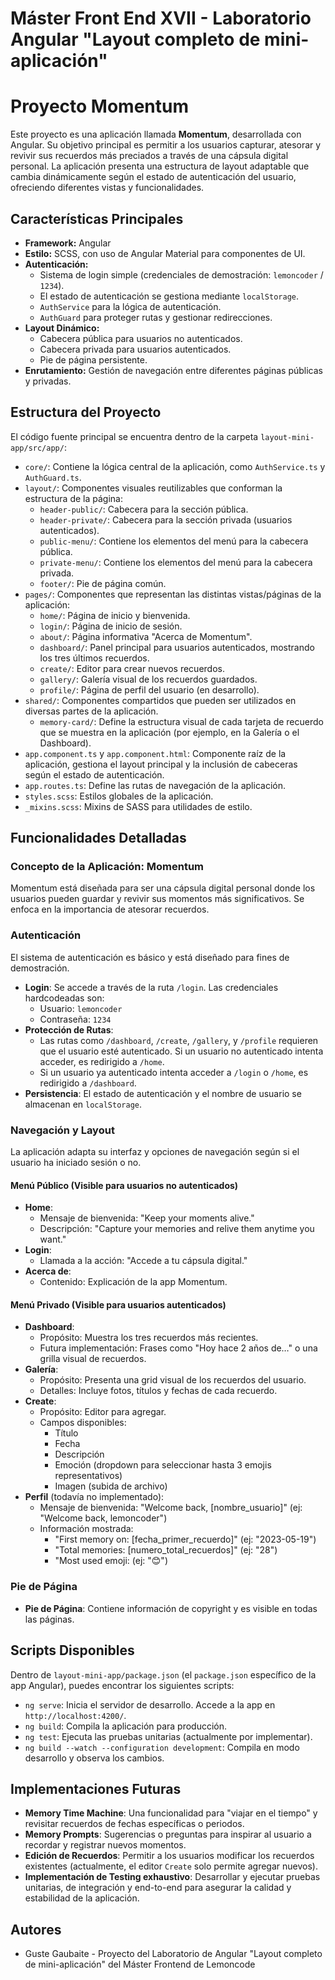 # Máster Front End XVII - Laboratorio Angular "Layout completo de mini-aplicación"

# Proyecto Momentum

Este proyecto es una aplicación llamada **Momentum**, desarrollada con Angular. Su objetivo principal es permitir a los usuarios capturar, atesorar y revivir sus recuerdos más preciados a través de una cápsula digital personal. La aplicación presenta una estructura de layout adaptable que cambia dinámicamente según el estado de autenticación del usuario, ofreciendo diferentes vistas y funcionalidades.

## Características Principales

- **Framework:** Angular
- **Estilo:** SCSS, con uso de Angular Material para componentes de UI.
- **Autenticación:**
  - Sistema de login simple (credenciales de demostración: `lemoncoder` / `1234`).
  - El estado de autenticación se gestiona mediante `localStorage`.
  - `AuthService` para la lógica de autenticación.
  - `AuthGuard` para proteger rutas y gestionar redirecciones.
- **Layout Dinámico:**
  - Cabecera pública para usuarios no autenticados.
  - Cabecera privada para usuarios autenticados.
  - Pie de página persistente.
- **Enrutamiento:** Gestión de navegación entre diferentes páginas públicas y privadas.

## Estructura del Proyecto

El código fuente principal se encuentra dentro de la carpeta `layout-mini-app/src/app/`:

- `core/`: Contiene la lógica central de la aplicación, como `AuthService.ts` y `AuthGuard.ts`.
- `layout/`: Componentes visuales reutilizables que conforman la estructura de la página:
  - `header-public/`: Cabecera para la sección pública.
  - `header-private/`: Cabecera para la sección privada (usuarios autenticados).
  - `public-menu/`: Contiene los elementos del menú para la cabecera pública.
  - `private-menu/`: Contiene los elementos del menú para la cabecera privada.
  - `footer/`: Pie de página común.
- `pages/`: Componentes que representan las distintas vistas/páginas de la aplicación:
  - `home/`: Página de inicio y bienvenida.
  - `login/`: Página de inicio de sesión.
  - `about/`: Página informativa "Acerca de Momentum".
  - `dashboard/`: Panel principal para usuarios autenticados, mostrando los tres últimos recuerdos.
  - `create/`: Editor para crear nuevos recuerdos.
  - `gallery/`: Galería visual de los recuerdos guardados.
  - `profile/`: Página de perfil del usuario (en desarrollo).
- `shared/`: Componentes compartidos que pueden ser utilizados en diversas partes de la aplicación.
  - `memory-card/`: Define la estructura visual de cada tarjeta de recuerdo que se muestra en la aplicación (por ejemplo, en la Galería o el Dashboard).
- `app.component.ts` y `app.component.html`: Componente raíz de la aplicación, gestiona el layout principal y la inclusión de cabeceras según el estado de autenticación.
- `app.routes.ts`: Define las rutas de navegación de la aplicación.
- `styles.scss`: Estilos globales de la aplicación.
- `_mixins.scss`: Mixins de SASS para utilidades de estilo.

## Funcionalidades Detalladas

### Concepto de la Aplicación: Momentum

Momentum está diseñada para ser una cápsula digital personal donde los usuarios pueden guardar y revivir sus momentos más significativos. Se enfoca en la importancia de atesorar recuerdos.

### Autenticación

El sistema de autenticación es básico y está diseñado para fines de demostración.

- **Login**: Se accede a través de la ruta `/login`. Las credenciales hardcodeadas son:
  - Usuario: `lemoncoder`
  - Contraseña: `1234`
- **Protección de Rutas**:
  - Las rutas como `/dashboard`, `/create`, `/gallery`, y `/profile` requieren que el usuario esté autenticado. Si un usuario no autenticado intenta acceder, es redirigido a `/home`.
  - Si un usuario ya autenticado intenta acceder a `/login` o `/home`, es redirigido a `/dashboard`.
- **Persistencia**: El estado de autenticación y el nombre de usuario se almacenan en `localStorage`.

### Navegación y Layout

La aplicación adapta su interfaz y opciones de navegación según si el usuario ha iniciado sesión o no.

#### Menú Público (Visible para usuarios no autenticados)

- **Home**:
  - Mensaje de bienvenida: "Keep your moments alive."
  - Descripción: "Capture your memories and relive them anytime you want."
- **Login**:
  - Llamada a la acción: "Accede a tu cápsula digital."
- **Acerca de**:
  - Contenido: Explicación de la app Momentum.

#### Menú Privado (Visible para usuarios autenticados)

- **Dashboard**:
  - Propósito: Muestra los tres recuerdos más recientes.
  - Futura implementación: Frases como "Hoy hace 2 años de…" o una grilla visual de recuerdos.
- **Galería**:
  - Propósito: Presenta una grid visual de los recuerdos del usuario.
  - Detalles: Incluye fotos, títulos y fechas de cada recuerdo.
- **Create**:
  - Propósito: Editor para agregar.
  - Campos disponibles:
    - Título
    - Fecha
    - Descripción
    - Emoción (dropdown para seleccionar hasta 3 emojis representativos)
    - Imagen (subida de archivo)
- **Perfil** (todavía no implementado):
  - Mensaje de bienvenida: "Welcome back, [nombre_usuario]" (ej: "Welcome back, lemoncoder")
  - Información mostrada:
    - "First memory on: [fecha_primer_recuerdo]" (ej: "2023-05-19")
    - "Total memories: [numero_total_recuerdos]" (ej: "28")
    - "Most used emoji: (ej: "😊")

### Pie de Página

- **Pie de Página**: Contiene información de copyright y es visible en todas las páginas.

## Scripts Disponibles

Dentro de `layout-mini-app/package.json` (el `package.json` específico de la app Angular), puedes encontrar los siguientes scripts:

- `ng serve`: Inicia el servidor de desarrollo. Accede a la app en `http://localhost:4200/`.
- `ng build`: Compila la aplicación para producción.
- `ng test`: Ejecuta las pruebas unitarias (actualmente por implementar).
- `ng build --watch --configuration development`: Compila en modo desarrollo y observa los cambios.

## Implementaciones Futuras

- **Memory Time Machine**: Una funcionalidad para "viajar en el tiempo" y revisitar recuerdos de fechas específicas o periodos.
- **Memory Prompts**: Sugerencias o preguntas para inspirar al usuario a recordar y registrar nuevos momentos.
- **Edición de Recuerdos**: Permitir a los usuarios modificar los recuerdos existentes (actualmente, el editor `Create` solo permite agregar nuevos).
- **Implementación de Testing exhaustivo**: Desarrollar y ejecutar pruebas unitarias, de integración y end-to-end para asegurar la calidad y estabilidad de la aplicación.

## Autores

- Guste Gaubaite - Proyecto del Laboratorio de Angular "Layout completo de mini-aplicación" del Máster Frontend de Lemoncode
